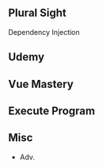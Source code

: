 ## Plural Sight

Dependency Injection

## Udemy

## Vue Mastery

## Execute Program

## Misc

- Adv.

